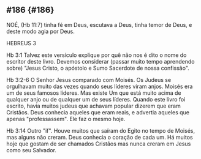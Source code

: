 ## #186 {#186}

NOÉ, (Hb 11:7) tinha fé em Deus, escutava a Deus, tinha temor de Deus, e deste modo agia por Deus.

HEBREUS 3

Hb 3:1 Talvez este versículo explique por quê não nos é dito o nome do escritor deste livro. Devemos considerar (passar muito tempo aprendendo sobre) &quot;Jesus Cristo, o apóstolo e Sumo Sacerdote de nossa confissão&quot;.

Hb 3:2-6 O Senhor Jesus comparado com Moisés. Os Judeus se orgulhavam muito das vezes quando seus líderes viram anjos. Moisés era um de seus famosos líderes. Mas existe Um que está muito acima de qualquer anjo ou de qualquer um de seus líderes. Quando este livro foi escrito, havia muitos judeus que achavam popular dizerem que eram Cristãos. Deus conhecia aqueles que eram reais, e advertia aqueles que apenas &quot;professassem&quot;. Ele faz o mesmo hoje.

Hb 3:14 Outro &quot;if&quot;. Houve muitos que saíram do Egito no tempo de Moisés, mas alguns não creram. Deus conhecia o coração de cada um. Há muitos hoje que gostam de ser chamados Cristãos mas nunca creram em Jesus como seu Salvador.